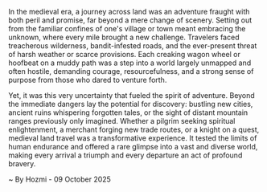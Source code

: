 
In the medieval era, a journey across land was an adventure fraught with both peril and promise, far beyond a mere change of scenery. Setting out from the familiar confines of one's village or town meant embracing the unknown, where every mile brought a new challenge. Travelers faced treacherous wilderness, bandit-infested roads, and the ever-present threat of harsh weather or scarce provisions. Each creaking wagon wheel or hoofbeat on a muddy path was a step into a world largely unmapped and often hostile, demanding courage, resourcefulness, and a strong sense of purpose from those who dared to venture forth.

Yet, it was this very uncertainty that fueled the spirit of adventure. Beyond the immediate dangers lay the potential for discovery: bustling new cities, ancient ruins whispering forgotten tales, or the sight of distant mountain ranges previously only imagined. Whether a pilgrim seeking spiritual enlightenment, a merchant forging new trade routes, or a knight on a quest, medieval land travel was a transformative experience. It tested the limits of human endurance and offered a rare glimpse into a vast and diverse world, making every arrival a triumph and every departure an act of profound bravery.

~ By Hozmi - 09 October 2025
